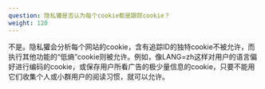 ```yaml
---
question: 隐私獾是否认为每个cookie都是跟踪cookie？
weight: 120
---
```


不是。隐私獾会分析每个网站的cookie，含有追踪ID的独特cookie不被允许，而执行其他功能的“低熵”cookie则被允许。例如，像LANG=zh这样对用户的语言偏好进行编码的cookie，或保存用户所看广告的极少量信息的cookie，只要不能用它们收集个人或小群用户的阅读习惯，就可以允许。
